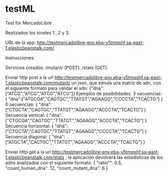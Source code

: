# testML
Test for MercadoLibre

Realizados los niveles 1 , 2 y 3.

URL de la app: http://testmercadolibre-env.eba-v5tmqshf.sa-east-1.elasticbeanstalk.com/

Instrucciones:

Servicios creados:
/mutant/ (POST).
/stats (GET).

Enviar http post a la url http://testmercadolibre-env.eba-v5tmqshf.sa-east-1.elasticbeanstalk.com/mutant/ un json, que simula una matriz de adn, con el siguiente formato para validar el adn:
{"dna":["ATCG","ATCG","ATCG","ATCG"]}
Ejemplos de posibilidades:
3 secuencias:
{
"dna":["ATGCGA","CAGTGC","TTATGT","AGAAGG","CCCCTA","TCACTG"]
}
0 secuencias:
{
"dna":["CTGCTA","CAGTGC","TTATGT","AGAAGG","ACCCTA","TCACTG"]
}
Secuencia vertical:
{
"dna":["CTGCGA","CAGTGC","TTATGT","AGAAGG","ACCCTA","TCACTG"]
}
Secuencia horizontal:
{
"dna":["CTGCTA","CAGTGC","TTATGT","AGAAGG","CCCCTA","TCACTG"]
}
Secuencia diagonal:
{
"dna":["ATGCTA","CAGTGC","TTATGT","AGAAGG","ACCCTA","TCACTG"]
}

Enviar http get a la url http://testmercadolibre-env.eba-v5tmqshf.sa-east-1.elasticbeanstalk.com/stats , la aplicación devolverá las estadísticas de los adns analizados con el siguiente formato:
{
    "ratio”": 0.5,
    "count_human_dna": 12,
    "count_mutant_dna": 6
}